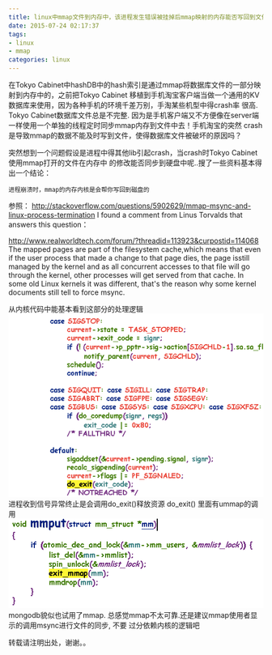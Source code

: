 ```yaml
---
title: linux中mmap文件到内存中，该进程发生错误被挂掉后mmap映射的内存能否写回到文件中的问题
date: 2015-07-24 02:17:37
tags:
- linux
- mmap
categories: linux
---
```


在Tokyo Cabinet中hashDB中的hash索引是通过mmap将数据库文件的一部分映射到内存中的，之前把Tokyo Cabinet 移植到手机淘宝客户端当做一个通用的KV数据库来使用，因为各种手机的环境千差万别，手淘某些机型中得crash率
很高. Tokyo Cabinet数据库文件总是不完整.
因为是手机客户端又不方便像在server端一样使用一个单独的线程定时同步mmap内存到文件中去！手机淘宝的突然
crash是导致mmap的数据不能及时写到文件，使得数据库文件被破坏的原因吗？

突然想到一个问题假设是进程中得其他lib引起crash，当crash时Tokyo Cabinet使用mmap打开的文件在内存中
的修改能否同步到硬盘中呢..搜了一些资料基本得出一个结论：

```
进程崩溃时，mmap的内存内核是会帮你写回到磁盘的
```


参照：
http://stackoverflow.com/questions/5902629/mmap-msync-and-linux-process-termination 
I found a comment from Linus Torvalds that answers this question：

http://www.realworldtech.com/forum/?threadid=113923&curpostid=114068
The mapped pages are part of the filesystem cache,which means that even if the user process that 
made a change to that page dies, the page isstill managed by the kernel and as all concurrent accesses
to that file will go through the kernel, other processes will get served from that cache. In some old
Linux kernels it was different, that's the reason why some kernel documents still tell to force msync.

从内核代码中能基本看到这部分的处理逻辑
![](http://raw.githubusercontent.com/wangxuemin/myblog/master/pic_bak/mmap-question-1.png) 
进程收到信号异常终止是会调用do_exit()释放资源
do_exit() 里面有ummap的调用
![](http://raw.githubusercontent.com/wangxuemin/myblog/master/pic_bak/mmap-question-2.png) 
mongodb貌似也试用了mmap. 总感觉mmap不太可靠.还是建议mmap使用者显示的调用msync进行文件的同步, 不要
过分依赖内核的逻辑吧

转载请注明出处，谢谢。。


